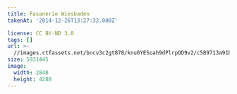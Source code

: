 ```yaml
---
title: Fasanerie Wiesbaden
takenAt: '2014-12-26T13:27:32.000Z'

license: CC BY-ND 3.0
tags: []
url: >-
  //images.ctfassets.net/bncv3c2gt878/knu6YESoah9dPlrpOD9v2/c589713a91b91e4af4c885432ffe007b/fasanerie-wiesbaden_15501714443_o
size: 5931445
image:
  width: 2848
  height: 4288
---
```

